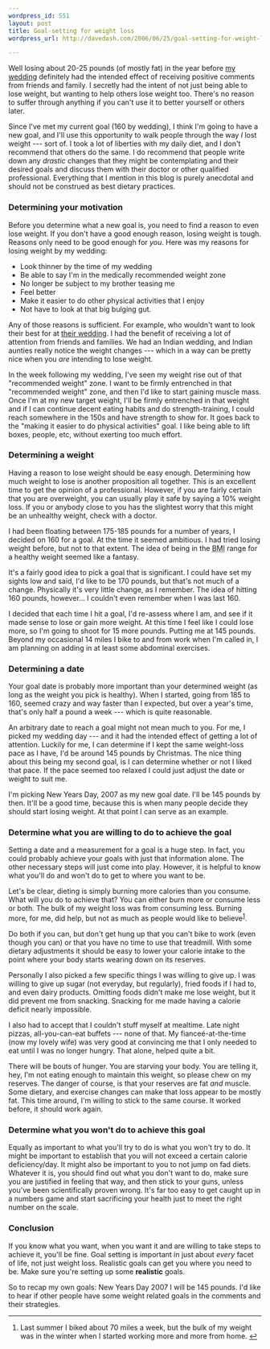```yaml
---
wordpress_id: 551
layout: post
title: Goal-setting for weight loss
wordpress_url: http://davedash.com/2006/06/25/goal-setting-for-weight-loss/

---
```


[wedding]: http://ktdd.org/

Well losing about 20-25 pounds (of mostly fat) in the year before [my wedding][wedding] definitely had the intended effect of receiving positive comments from friends and family.  I secretly had the intent of not just being able to lose weight, but wanting to help others lose weight too.  There's no reason to suffer through anything if you can't use it to better yourself or others later.

Since I've met my current goal (160 by wedding), I think I'm going to have a new goal, and I'll use this opportunity to walk people through the way *I* lost weight --- sort of.  I took a lot of liberties with my daily diet, and I don't recommend that others do the same.  I do recommend that people write down any *drastic* changes that they might be contemplating and their desired goals and discuss them with their doctor or other qualified professional.  Everything that I mention in this blog is purely anecdotal and should not be construed as best dietary practices.
<!--more-->

### Determining your motivation

Before you determine what a new goal is, you need to find a reason to even lose weight.  If you don't have a good enough reason, losing weight is tough.  Reasons only need to be good enough for *you*.  Here was my reasons for losing weight by my wedding:

* Look thinner by the time of my wedding
* Be able to say I'm in the medically recommended weight zone
* No longer be subject to my brother teasing me
* Feel better
* Make it easier to do other physical activities that I enjoy
* Not have to look at that big bulging gut.

Any of those reasons is sufficient.  For example, who wouldn't want to look their best for at [their wedding][wedding].  I had the benefit of receiving a lot of attention from friends and families.  We had an Indian wedding, and Indian aunties really notice the weight changes --- which in a way can be pretty nice when you *are* intending to lose weight.

In the week following my wedding, I've seen my weight rise out of that "recommended weight" zone.  I want to be firmly entrenched in that "recommended weight" zone, and then I'd like to start gaining muscle mass.  Once I'm at my new target weight, I'll be firmly entrenched in that weight and if I can continue decent eating habits and do strength-training, I could reach somewhere in the 150s and have strength to show for.  It goes back to the "making it easier to do physical activities" goal.  I like being able to lift boxes, people, etc, without exerting too much effort.

### Determining a weight

Having a reason to lose weight should be easy enough.  Determining how much weight to lose is another proposition all together.  This is an excellent time to get the opinion of a professional.  However, if you are fairly certain that you are overweight, you can usually play it safe by saying a 10% weight loss.  If you or anybody close to you has the slightest worry that this might be an unhealthy weight, check with a doctor.

I had been floating between 175-185 pounds for a number of years, I decided on 160 for a goal.  At the time it seemed ambitious.  I had tried losing weight before, but not to that extent.  The idea of being in the <acronym title="Body Mass Index">BMI</acronym> range for a healthy weight seemed like a fantasy.

It's a fairly good idea to pick a goal that is significant.  I could have set my sights low and said, I'd like to be 170 pounds, but that's not much of a change.  Physically it's very little change, as I remember.  The idea of hitting 160 pounds, however... I couldn't even remember when I was last 160.

I decided that each time I hit a goal, I'd re-assess where I am, and see if it made sense to lose or gain more weight.  At this time I feel like I could lose more, so I'm going to shoot for 15 more pounds.  Putting me at 145 pounds.  Beyond my occasional 14 miles I bike to and from work when I'm called in, I am planning on adding in at least some abdominal exercises.

### Determining a date

Your goal date is probably more important than your determined weight (as long as the weight you pick is healthy).  When I started, going from 185 to 160, seemed crazy and way faster than I expected, but over a year's time, that's only half a pound a week --- which is quite reasonable.

An arbitrary date to reach a goal might not mean much to you.  For me, I picked my wedding day --- and it had the intended effect of getting a lot of attention.  Luckily for me, I can determine if I kept the same weight-loss pace as I have, I'd be around 145 pounds by Christmas.  The nice thing about this being my second goal, is I can determine whether or not I liked that pace.  If the pace seemed too relaxed I could just adjust the date or weight to suit me.

I'm picking New Years Day, 2007 as my new goal date.  I'll be 145 pounds by then.  It'll be a good time, because this is when many people decide they should start losing weight.  At that point I can serve as an example.

### Determine what you are willing to do to achieve the goal

Setting a date and a measurement for a goal is a huge step.  In fact, you could probably achieve your goals with just that information alone.  The other necessary steps will just come into play.  However, it is helpful to know what you'll do and won't do to get to where you want to be.

Let's be clear, dieting is simply burning more calories than you consume.  What will you do to achieve that?  You can either burn more or consume less or both.  The bulk of my weight loss was from consuming less.  Burning more, for me, did help, but not as much as people would like to believe<sup id="fnr1">[1]</sup>.

Do both if you can, but don't get hung up that you can't bike to work (even though you can) or that you have no time to use that treadmill.  With some dietary adjustments it should be easy to lower your calorie intake to the point where your body starts wearing down on its reserves.

Personally I also picked a few specific things I was willing to give up.  I was willing to give up sugar (not everyday, but regularly), fried foods if I had to, and even dairy products.  Omitting foods didn't make me lose weight, but it did prevent me from snacking.  Snacking for me made having a calorie deficit nearly impossible.

I also had to accept that I couldn't stuff myself at mealtime.  Late night pizzas, all-you-can-eat buffets --- none of that.  My fianceé-at-the-time (now my lovely wife) was very good at convincing me that I only needed to eat until I was no longer hungry.  That alone, helped quite a bit.

There will be bouts of hunger.  You are starving your body.  You are telling it, hey, I'm not eating enough to maintain this weight, so please chew on my reserves.  The danger of course, is that your reserves are fat *and* muscle.  Some dietary, and exercise changes can make that loss appear to be mostly fat.  This time around, I'm willing to stick to the same course.  It worked before, it should work again.

### Determine what you won't do to achieve this goal

Equally as important to what you'll try to do is what you won't try to do.  It might be important to establish that you will not exceed a certain calorie deficiency/day.  It might also be important to you to not jump on fad diets.  Whatever it is, you should find out what you don't want to do, make sure you are justified in feeling that way, and then stick to your guns, unless you've been scientifically proven wrong.  It's far too easy to get caught up in a numbers game and start sacrificing your health just to meet the right number on the scale.

### Conclusion

If you know what you want, when you want it and are willing to take steps to achieve it, you'll be fine.  Goal setting is important in just about *every* facet of life, not just weight loss.  Realistic goals can get you where you need to be.  Make sure you're setting up some **realistic** goals.

So to recap my own goals: New Years Day 2007 I will be 145 pounds.  I'd like to hear if other people have some weight related goals in the comments and their strategies.


[1]: #fn1

<div id="footnotes">
	<hr/>
	<ol>
		<li id="fn1">Last summer I biked about 70 miles a week, but the bulk of my weight was in the winter when I started working more and more from home. <a href="#fnr1" class="footnoteBackLink"  title="Jump back to footnote 1 in the text.">&#8617;</a></li>
	</ol>
</div>
